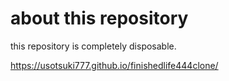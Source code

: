 # about this repository

this repository is completely disposable.


https://usotsuki777.github.io/finishedlife444clone/